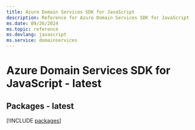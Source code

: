 ```yaml
---
title: Azure Domain Services SDK for JavaScript
description: Reference for Azure Domain Services SDK for JavaScript
ms.date: 09/26/2024
ms.topic: reference
ms.devlang: javascript
ms.service: domainservices
---
```

# Azure Domain Services SDK for JavaScript - latest
## Packages - latest
[!INCLUDE [packages](domain-services-index.md)]